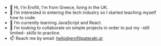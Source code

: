 - 👋 Hi, I’m Erofili, I'm from Greece, living in the UK.
- 👀 I’m interested in entering the tech industry so I started teaching myself how to code.
- 🌱 I’m currently learning JavaScript and React.
- 💞️ I’m looking to collaborate on simple projects in order to put my -still limited- skills to practice.
- 📫 Reach me by email: hello@erofilipateraki.gr

<!---
erofili1/erofili1 is a ✨ special ✨ repository because its `README.md` (this file) appears on your GitHub profile.
You can click the Preview link to take a look at your changes.
--->
